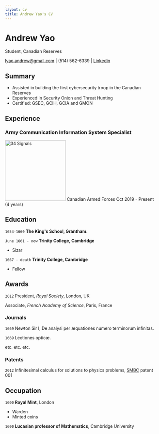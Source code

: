 ```yaml
---
layout: cv
title: Andrew Yao's CV
---
```

# Andrew Yao
Student, Canadian Reserves

<div id="webaddress">
<a href="lyao.andrew@gmail.com">lyao.andrew@gmail.com</a>
| (514) 562-6339 |
<a href="https://www.linkedin.com/in/andrew-yao-143711243"> Linkedin </a>
</div>


## Summary
- Assisted in building the first cybersecurity troop in the Canadian Reserves
- Experienced in Security Onion and Threat Hunting
- Certified: GSEC, GCIH, GCIA and GMON

## Experience
### Army Communication Information System Specialist
<img src="" alt="34 Signals" width="200" height="200"> </img>
Canadian Armed Forces
Oct 2019 - Present (4 years)

## Education

`1654-1660`
__The King's School, Grantham.__

`June 1661 - now`
__Trinity College, Cambridge__

- Sizar

`1667 - death`
__Trinity College, Cambridge__

- Fellow



## Awards

`2012`
President, *Royal Society*, London, UK

Associate, *French Academy of Science*, Paris, France

### Journals

`1669`
Newton Sir I, De analysi per æquationes numero terminorum infinitas. 

`1669`
Lectiones opticæ.

etc. etc. etc.

### Patents

`2012`
Infinitesimal calculus for solutions to physics problems, [SMBC](http://www.techdirt.com/articles/20121011/09312820678/if-patents-had-been-around-time-newton.shtml) patent 001


## Occupation

`1600`
__Royal Mint__, London

- Warden
- Minted coins

`1600`
__Lucasian professor of Mathematics__, Cambridge University



<!-- ### Footer

Last updated: May 2013 -->


